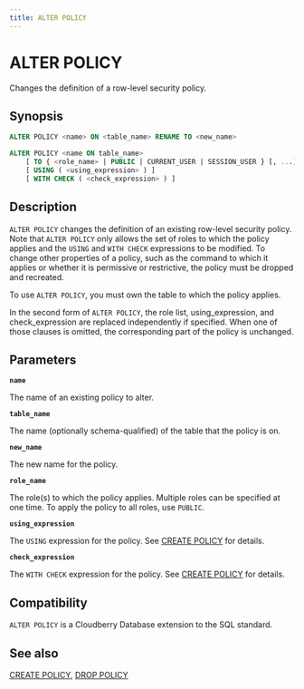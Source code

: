 ```yaml
---
title: ALTER POLICY
---
```


# ALTER POLICY

Changes the definition of a row-level security policy.

## Synopsis

```sql
ALTER POLICY <name> ON <table_name> RENAME TO <new_name>

ALTER POLICY <name ON table_name>
    [ TO { <role_name> | PUBLIC | CURRENT_USER | SESSION_USER } [, ...] ]
    [ USING ( <using_expression> ) ]
    [ WITH CHECK ( <check_expression> ) ]
```

## Description

`ALTER POLICY` changes the definition of an existing row-level security policy. Note that `ALTER POLICY` only allows the set of roles to which the policy applies and the `USING` and `WITH CHECK` expressions to be modified. To change other properties of a policy, such as the command to which it applies or whether it is permissive or restrictive, the policy must be dropped and recreated.

To use `ALTER POLICY`, you must own the table to which the policy applies.

In the second form of `ALTER POLICY`, the role list, using_expression, and check_expression are replaced independently if specified. When one of those clauses is omitted, the corresponding part of the policy is unchanged.

## Parameters

**`name`**

The name of an existing policy to alter.

**`table_name`**

The name (optionally schema-qualified) of the table that the policy is on.

**`new_name`**

The new name for the policy.

**`role_name`**

The role(s) to which the policy applies. Multiple roles can be specified at one time. To apply the policy to all roles, use `PUBLIC`.

**`using_expression`**

The `USING` expression for the policy. See [CREATE POLICY](/i18n/zh/docusaurus-plugin-content-docs/current/sql-stmts/sql-stmt-create-policy.md) for details.

**`check_expression`**

The `WITH CHECK` expression for the policy. See [CREATE POLICY](/i18n/zh/docusaurus-plugin-content-docs/current/sql-stmts/sql-stmt-create-policy.md) for details.

## Compatibility

`ALTER POLICY` is a Cloudberry Database extension to the SQL standard.

## See also

[CREATE POLICY](/i18n/zh/docusaurus-plugin-content-docs/current/sql-stmts/sql-stmt-create-policy.md), [DROP POLICY](/i18n/zh/docusaurus-plugin-content-docs/current/sql-stmts/sql-stmt-drop-policy.md)
